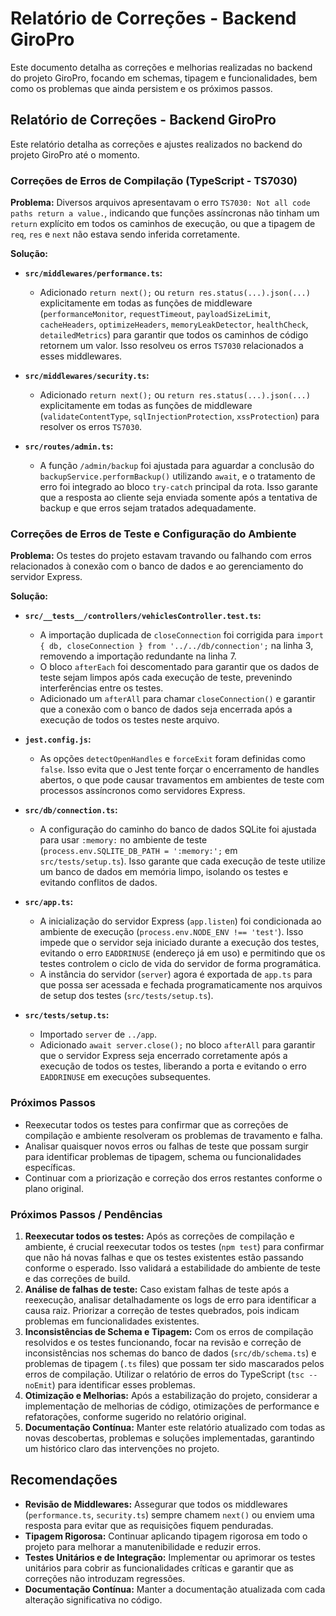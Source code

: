 # Relatório de Correções - Backend GiroPro

Este documento detalha as correções e melhorias realizadas no backend do projeto GiroPro, focando em schemas, tipagem e funcionalidades, bem como os problemas que ainda persistem e os próximos passos.

## Relatório de Correções - Backend GiroPro

Este relatório detalha as correções e ajustes realizados no backend do projeto GiroPro até o momento.

### Correções de Erros de Compilação (TypeScript - TS7030)

**Problema:** Diversos arquivos apresentavam o erro `TS7030: Not all code paths return a value.`, indicando que funções assíncronas não tinham um `return` explícito em todos os caminhos de execução, ou que a tipagem de `req`, `res` e `next` não estava sendo inferida corretamente.

**Solução:**

- **`src/middlewares/performance.ts`:**
  - Adicionado `return next();` ou `return res.status(...).json(...)` explicitamente em todas as funções de middleware (`performanceMonitor`, `requestTimeout`, `payloadSizeLimit`, `cacheHeaders`, `optimizeHeaders`, `memoryLeakDetector`, `healthCheck`, `detailedMetrics`) para garantir que todos os caminhos de código retornem um valor. Isso resolveu os erros `TS7030` relacionados a esses middlewares.

- **`src/middlewares/security.ts`:**
  - Adicionado `return next();` ou `return res.status(...).json(...)` explicitamente em todas as funções de middleware (`validateContentType`, `sqlInjectionProtection`, `xssProtection`) para resolver os erros `TS7030`.

- **`src/routes/admin.ts`:**
  - A função `/admin/backup` foi ajustada para aguardar a conclusão do `backupService.performBackup()` utilizando `await`, e o tratamento de erro foi integrado ao bloco `try-catch` principal da rota. Isso garante que a resposta ao cliente seja enviada somente após a tentativa de backup e que erros sejam tratados adequadamente.

### Correções de Erros de Teste e Configuração do Ambiente

**Problema:** Os testes do projeto estavam travando ou falhando com erros relacionados à conexão com o banco de dados e ao gerenciamento do servidor Express.

**Solução:**

- **`src/__tests__/controllers/vehiclesController.test.ts`:**
  - A importação duplicada de `closeConnection` foi corrigida para `import { db, closeConnection } from '../../db/connection';` na linha 3, removendo a importação redundante na linha 7.
  - O bloco `afterEach` foi descomentado para garantir que os dados de teste sejam limpos após cada execução de teste, prevenindo interferências entre os testes.
  - Adicionado um `afterAll` para chamar `closeConnection()` e garantir que a conexão com o banco de dados seja encerrada após a execução de todos os testes neste arquivo.

- **`jest.config.js`:**
  - As opções `detectOpenHandles` e `forceExit` foram definidas como `false`. Isso evita que o Jest tente forçar o encerramento de handles abertos, o que pode causar travamentos em ambientes de teste com processos assíncronos como servidores Express.

- **`src/db/connection.ts`:**
  - A configuração do caminho do banco de dados SQLite foi ajustada para usar `:memory:` no ambiente de teste (`process.env.SQLITE_DB_PATH = ':memory:';` em `src/tests/setup.ts`). Isso garante que cada execução de teste utilize um banco de dados em memória limpo, isolando os testes e evitando conflitos de dados.

- **`src/app.ts`:**
  - A inicialização do servidor Express (`app.listen`) foi condicionada ao ambiente de execução (`process.env.NODE_ENV !== 'test'`). Isso impede que o servidor seja iniciado durante a execução dos testes, evitando o erro `EADDRINUSE` (endereço já em uso) e permitindo que os testes controlem o ciclo de vida do servidor de forma programática.
  - A instância do servidor (`server`) agora é exportada de `app.ts` para que possa ser acessada e fechada programaticamente nos arquivos de setup dos testes (`src/tests/setup.ts`).

- **`src/tests/setup.ts`:**
  - Importado `server` de `../app`.
  - Adicionado `await server.close();` no bloco `afterAll` para garantir que o servidor Express seja encerrado corretamente após a execução de todos os testes, liberando a porta e evitando o erro `EADDRINUSE` em execuções subsequentes.

### Próximos Passos

- Reexecutar todos os testes para confirmar que as correções de compilação e ambiente resolveram os problemas de travamento e falha.
- Analisar quaisquer novos erros ou falhas de teste que possam surgir para identificar problemas de tipagem, schema ou funcionalidades específicas.
- Continuar com a priorização e correção dos erros restantes conforme o plano original.


### Próximos Passos / Pendências

1.  **Reexecutar todos os testes:** Após as correções de compilação e ambiente, é crucial reexecutar todos os testes (`npm test`) para confirmar que não há novas falhas e que os testes existentes estão passando conforme o esperado. Isso validará a estabilidade do ambiente de teste e das correções de build.
2.  **Análise de falhas de teste:** Caso existam falhas de teste após a reexecução, analisar detalhadamente os logs de erro para identificar a causa raiz. Priorizar a correção de testes quebrados, pois indicam problemas em funcionalidades existentes.
3.  **Inconsistências de Schema e Tipagem:** Com os erros de compilação resolvidos e os testes funcionando, focar na revisão e correção de inconsistências nos schemas do banco de dados (`src/db/schema.ts`) e problemas de tipagem (`.ts` files) que possam ter sido mascarados pelos erros de compilação. Utilizar o relatório de erros do TypeScript (`tsc --noEmit`) para identificar esses problemas.
4.  **Otimização e Melhorias:** Após a estabilização do projeto, considerar a implementação de melhorias de código, otimizações de performance e refatorações, conforme sugerido no relatório original.
5.  **Documentação Contínua:** Manter este relatório atualizado com todas as novas descobertas, problemas e soluções implementadas, garantindo um histórico claro das intervenções no projeto.

## Recomendações

*   **Revisão de Middlewares:** Assegurar que todos os middlewares (`performance.ts`, `security.ts`) sempre chamem `next()` ou enviem uma resposta para evitar que as requisições fiquem penduradas.
*   **Tipagem Rigorosa:** Continuar aplicando tipagem rigorosa em todo o projeto para melhorar a manutenibilidade e reduzir erros.
*   **Testes Unitários e de Integração:** Implementar ou aprimorar os testes unitários para cobrir as funcionalidades críticas e garantir que as correções não introduzam regressões.
*   **Documentação Contínua:** Manter a documentação atualizada com cada alteração significativa no código.


